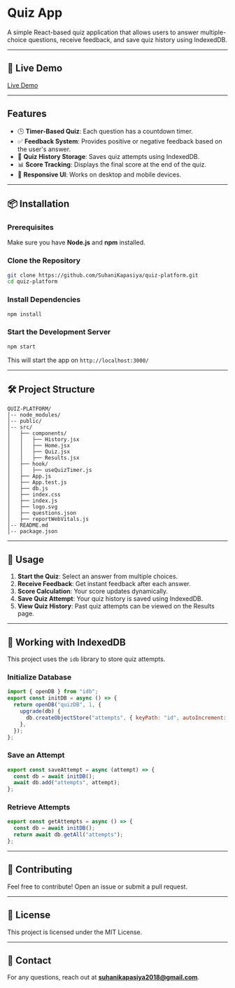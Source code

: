 # Quiz App

A simple React-based quiz application that allows users to answer multiple-choice questions, receive feedback, and save quiz history using IndexedDB.

---

## 🚀 Live Demo

[Live Demo](https://quiz-platform-silk.vercel.app/history)

---

## Features

- 🕒 **Timer-Based Quiz**: Each question has a countdown timer.
- ✅ **Feedback System**: Provides positive or negative feedback based on the user's answer.
- 📜 **Quiz History Storage**: Saves quiz attempts using IndexedDB.
- 📊 **Score Tracking**: Displays the final score at the end of the quiz.
- 🔄 **Responsive UI**: Works on desktop and mobile devices.

---

## 📦 Installation

### Prerequisites
Make sure you have **Node.js** and **npm** installed.

### Clone the Repository
```sh
git clone https://github.com/SuhaniKapasiya/quiz-platform.git
cd quiz-platform
```

### Install Dependencies
```sh
npm install
```

### Start the Development Server
```sh
npm start
```
This will start the app on `http://localhost:3000/`

---

## 🛠 Project Structure
```
QUIZ-PLATFORM/
│-- node_modules/
│-- public/
│-- src/
│   ├── components/
│   │   ├── History.jsx
│   │   ├── Home.jsx
│   │   ├── Quiz.jsx
│   │   ├── Results.jsx
│   ├── hook/
│   │   ├── useQuizTimer.js
│   ├── App.js
│   ├── App.test.js
│   ├── db.js
│   ├── index.css
│   ├── index.js
│   ├── logo.svg
│   ├── questions.json
│   ├── reportWebVitals.js
│-- README.md
│-- package.json
```

---

## 📌 Usage

1. **Start the Quiz**: Select an answer from multiple choices.
2. **Receive Feedback**: Get instant feedback after each answer.
3. **Score Calculation**: Your score updates dynamically.
4. **Save Quiz Attempt**: Your quiz history is saved using IndexedDB.
5. **View Quiz History**: Past quiz attempts can be viewed on the Results page.

---

## 💾 Working with IndexedDB
This project uses the `idb` library to store quiz attempts.

### Initialize Database
```js
import { openDB } from "idb";
export const initDB = async () => {
  return openDB("quizDB", 1, {
    upgrade(db) {
      db.createObjectStore("attempts", { keyPath: "id", autoIncrement: true });
    },
  });
};
```

### Save an Attempt
```js
export const saveAttempt = async (attempt) => {
  const db = await initDB();
  await db.add("attempts", attempt);
};
```

### Retrieve Attempts
```js
export const getAttempts = async () => {
  const db = await initDB();
  return await db.getAll("attempts");
};
```

---

## 🤝 Contributing
Feel free to contribute! Open an issue or submit a pull request.

---

## 📝 License
This project is licensed under the MIT License.

---

## 📧 Contact
For any questions, reach out at **suhanikapasiya2018@gmail.com**.
